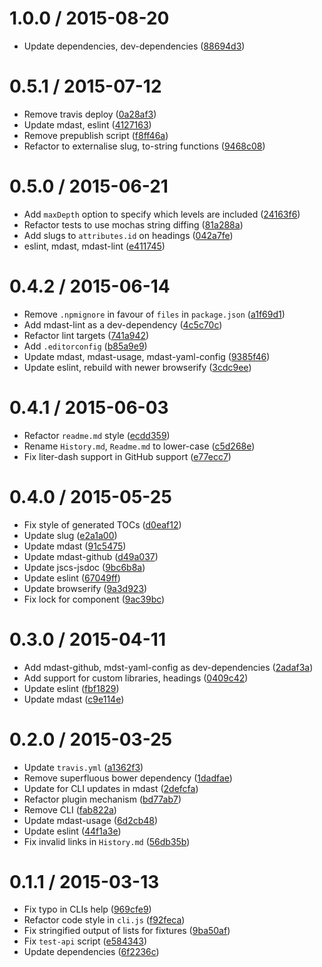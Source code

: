<!--mdast setext-->

<!--lint disable no-multiple-toplevel-headings-->

1.0.0 / 2015-08-20
==================

*   Update dependencies, dev-dependencies ([88694d3](https://github.com/wooorm/mdast-toc/commit/88694d3))

0.5.1 / 2015-07-12
==================

*   Remove travis deploy ([0a28af3](https://github.com/wooorm/mdast-toc/commit/0a28af3))
*   Update mdast, eslint ([4127163](https://github.com/wooorm/mdast-toc/commit/4127163))
*   Remove prepublish script ([f8ff46a](https://github.com/wooorm/mdast-toc/commit/f8ff46a))
*   Refactor to externalise slug, to-string functions ([9468c08](https://github.com/wooorm/mdast-toc/commit/9468c08))

0.5.0 / 2015-06-21
==================

*   Add `maxDepth` option to specify which levels are included ([24163f6](https://github.com/wooorm/mdast-toc/commit/24163f6))
*   Refactor tests to use mochas string diffing ([81a288a](https://github.com/wooorm/mdast-toc/commit/81a288a))
*   Add slugs to `attributes.id` on headings ([042a7fe](https://github.com/wooorm/mdast-toc/commit/042a7fe))
*   eslint, mdast, mdast-lint ([e411745](https://github.com/wooorm/mdast-toc/commit/e411745))

0.4.2 / 2015-06-14
==================

*   Remove `.npmignore` in favour of `files` in `package.json` ([a1f69d1](https://github.com/wooorm/mdast-toc/commit/a1f69d1))
*   Add mdast-lint as a dev-dependency ([4c5c70c](https://github.com/wooorm/mdast-toc/commit/4c5c70c))
*   Refactor lint targets ([741a942](https://github.com/wooorm/mdast-toc/commit/741a942))
*   Add `.editorconfig` ([b85a9e9](https://github.com/wooorm/mdast-toc/commit/b85a9e9))
*   Update mdast, mdast-usage, mdast-yaml-config ([9385f46](https://github.com/wooorm/mdast-toc/commit/9385f46))
*   Update eslint, rebuild with newer browserify ([3cdc9ee](https://github.com/wooorm/mdast-toc/commit/3cdc9ee))

0.4.1 / 2015-06-03
==================

*   Refactor `readme.md` style ([ecdd359](https://github.com/wooorm/mdast-toc/commit/ecdd359))
*   Rename `History.md`, `Readme.md` to lower-case ([c5d268e](https://github.com/wooorm/mdast-toc/commit/c5d268e))
*   Fix liter-dash support in GitHub support ([e77ecc7](https://github.com/wooorm/mdast-toc/commit/e77ecc7))

0.4.0 / 2015-05-25
==================

*   Fix style of generated TOCs ([d0eaf12](https://github.com/wooorm/mdast-toc/commit/d0eaf12))
*   Update slug ([e2a1a00](https://github.com/wooorm/mdast-toc/commit/e2a1a00))
*   Update mdast ([91c5475](https://github.com/wooorm/mdast-toc/commit/91c5475))
*   Update mdast-github ([d49a037](https://github.com/wooorm/mdast-toc/commit/d49a037))
*   Update jscs-jsdoc ([9bc6b8a](https://github.com/wooorm/mdast-toc/commit/9bc6b8a))
*   Update eslint ([67049ff](https://github.com/wooorm/mdast-toc/commit/67049ff))
*   Update browserify ([9a3d923](https://github.com/wooorm/mdast-toc/commit/9a3d923))
*   Fix lock for component ([9ac39bc](https://github.com/wooorm/mdast-toc/commit/9ac39bc))

0.3.0 / 2015-04-11
==================

*   Add mdast-github, mdst-yaml-config as dev-dependencies ([2adaf3a](https://github.com/wooorm/mdast-toc/commit/2adaf3a))
*   Add support for custom libraries, headings ([0409c42](https://github.com/wooorm/mdast-toc/commit/0409c42))
*   Update eslint ([fbf1829](https://github.com/wooorm/mdast-toc/commit/fbf1829))
*   Update mdast ([c9e114e](https://github.com/wooorm/mdast-toc/commit/c9e114e))

0.2.0 / 2015-03-25
==================

*   Update `travis.yml` ([a1362f3](https://github.com/wooorm/mdast-toc/commit/a1362f3))
*   Remove superfluous bower dependency ([1dadfae](https://github.com/wooorm/mdast-toc/commit/1dadfae))
*   Update for CLI updates in mdast ([2defcfa](https://github.com/wooorm/mdast-toc/commit/2defcfa))
*   Refactor plugin mechanism ([bd77ab7](https://github.com/wooorm/mdast-toc/commit/bd77ab7))
*   Remove CLI ([fab822a](https://github.com/wooorm/mdast-toc/commit/fab822a))
*   Update mdast-usage ([6d2cb48](https://github.com/wooorm/mdast-toc/commit/6d2cb48))
*   Update eslint ([44f1a3e](https://github.com/wooorm/mdast-toc/commit/44f1a3e))
*   Fix invalid links in `History.md` ([56db35b](https://github.com/wooorm/mdast-toc/commit/56db35b))

0.1.1 / 2015-03-13
==================

*   Fix typo in CLIs help ([969cfe9](https://github.com/wooorm/mdast-toc/commit/969cfe9))
*   Refactor code style in `cli.js` ([f92feca](https://github.com/wooorm/mdast-toc/commit/f92feca))
*   Fix stringified output of lists for fixtures ([9ba50af](https://github.com/wooorm/mdast-toc/commit/9ba50af))
*   Fix `test-api` script ([e584343](https://github.com/wooorm/mdast-toc/commit/e584343))
*   Update dependencies ([6f2236c](https://github.com/wooorm/mdast-toc/commit/6f2236c))
